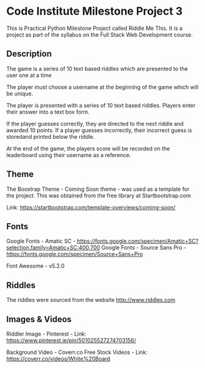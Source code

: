 # Code Institute Milestone Project 3

This is Practical Python Milestone Project called Riddle Me This. It is a project as part of the syllabus on the Full Stack Web Development course.

## Description

The game is a series of 10 text based riddles which are presented to the user one at a time

The player must choose a username at the beginning of the game which will be unique. 

The player is presented with a series of 10 text based riddles. Players enter their answer into a text box form. 

If the player guesses correctly, they are directed to the next riddle and awarded 10 points. 
If a player guesses incorrectly, their incorrect guess is storedand printed below the riddle.

At the end of the game, the players score will be recorded on the leaderboard using their username as a reference.

## Theme

The Boostrap Theme - Coming Soon theme - was used as a template for the project. This was obtained from the free library at Startbootstrap.com

Link: https://startbootstrap.com/template-overviews/coming-soon/

## Fonts

Google Fonts - Amatic SC - https://fonts.google.com/specimen/Amatic+SC?selection.family=Amatic+SC:400,700
Google Fonts - Source Sans Pro - https://fonts.google.com/specimen/Source+Sans+Pro

Font Awesome - v5.2.0

## Riddles

The riddles were sourced from the website http://www.riddles.com

## Images & Videos

Riddler Image - Pinterest - Link: https://www.pinterest.ie/pin/501025527274703156/

Background Video - Coverr.co Free Stock Videos - Link: https://coverr.co/videos/White%20Board
